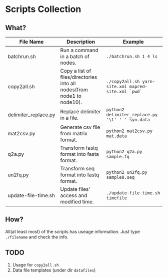 # Scripts Collection

## What?

| File Name | Description | Example |
| ------ | ------ | ------ |
| batchrun.sh | Run a command in a batch of nodes. | ```./batchrun.sh 1 4 ls``` |
| copy2all.sh | Copy a list of files/directories into all nodes(from node1 to node10). | ```./copy2all.sh yarn-site.xml mapred-site.xml `pwd` ``` |
| delimiter_replace.py | Replace delimiter in a file. | ```python2 delimiter_replace.py '\t' ' ' syn.data``` |
| mat2csv.py | Generate csv file from matrix format. | ```python2 mat2csv.py mat.data``` |
| q2a.py | Transform fastq format into fasta format. | ```python2 q2a.py sample.fq``` |
| un2fq.py | Transform seq format into fastq format. | ```python2 un2fq.py sample0.seq``` |
| update-file-time.sh | Update files' access and modified time. | ```./update-file-time.sh timefile``` |


## How?

All(at least most) of the scripts has useage information. Just type ```./filename``` and check the info.

## TODO

1. Usage for ```copy2all.sh```
2. Data file templates (under dir ```datafiles```)
